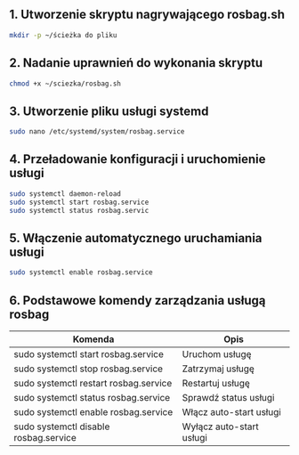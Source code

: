 ## 1. Utworzenie skryptu nagrywającego rosbag.sh

```bash
mkdir -p ~/ścieżka do pliku
```

## 2. Nadanie uprawnień do wykonania skryptu
```bash
chmod +x ~/sciezka/rosbag.sh
```
## 3. Utworzenie pliku usługi systemd
```bash
sudo nano /etc/systemd/system/rosbag.service
```
## 4. Przeładowanie konfiguracji i uruchomienie usługi
```bash
sudo systemctl daemon-reload
sudo systemctl start rosbag.service
sudo systemctl status rosbag.servic
```

## 5. Włączenie automatycznego uruchamiania usługi
```bash
sudo systemctl enable rosbag.service
```
## 6. Podstawowe komendy zarządzania usługą rosbag
| Komenda                                | Opis                     |
|-----------------------------------     |--------------------------|
| sudo systemctl start rosbag.service    | Uruchom usługę           |
| sudo systemctl stop rosbag.service     | Zatrzymaj usługę         |
| sudo systemctl restart rosbag.service  | Restartuj usługę         |
| sudo systemctl status rosbag.service   | Sprawdź status usługi    |
| sudo systemctl enable rosbag.service   | Włącz auto-start usługi  |
| sudo systemctl disable rosbag.service  | Wyłącz auto-start usługi |

